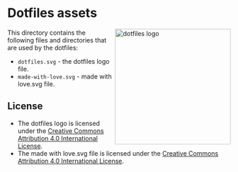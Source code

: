# Dotfiles assets

<!-- markdownlint-disable MD033 MD041 -->

<img src="https://kura.pro/dotfiles/v2/images/logos/dotfiles.svg"
alt="dotfiles logo" width="261" align="right" />

<!-- markdownlint-enable MD033 MD041 -->

This directory contains the following files and directories that are used by the
dotfiles:

- `dotfiles.svg` - the dotfiles logo file.
- `made-with-love.svg` - made with love.svg file.

## License

- The dotfiles logo is licensed under the
[Creative Commons Attribution 4.0 International License][license].
- The made with love.svg file is licensed under the
[Creative Commons Attribution 4.0 International License][license].

[license]: https://creativecommons.org/licenses/by/4.0/
